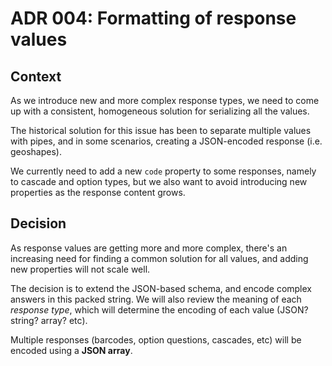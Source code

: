 # ADR 004: Formatting of response values

## Context

As we introduce new and more complex response types, we need to come up with a consistent, homogeneous solution for serializing all the values.

The historical solution for this issue has been to separate multiple values with pipes, and in some scenarios, creating a JSON-encoded response (i.e. geoshapes).

We currently need to add a new `code` property to some responses, namely to cascade and option types, but we also want to avoid introducing new properties as the response content grows. 

## Decision

As response values are getting more and more complex, there's an increasing need for finding a common solution for all values, and adding new properties will not scale well.

The decision is to extend the JSON-based schema, and encode complex answers in this packed string.
We will also review the meaning of each *response type*, which will determine the encoding of each value (JSON? string? array? etc).

Multiple responses (barcodes, option questions, cascades, etc) will be encoded using a **JSON array**.

